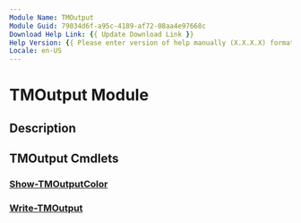 ```yaml
---
Module Name: TMOutput
Module Guid: 79034d6f-a95c-4189-af72-08aa4e97668c
Download Help Link: {{ Update Download Link }}
Help Version: {{ Please enter version of help manually (X.X.X.X) format }}
Locale: en-US
---
```


# TMOutput Module
## Description


## TMOutput Cmdlets
### [Show-TMOutputColor](Show-TMOutputColor.md)


### [Write-TMOutput](Write-TMOutput.md)


